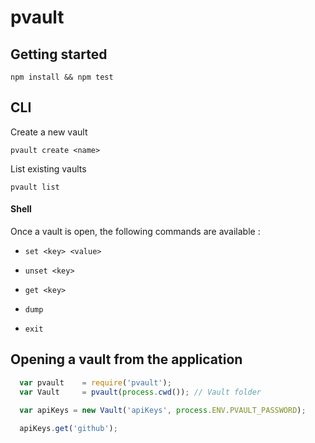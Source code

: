 # pvault

## Getting started

```console
npm install && npm test
```

## CLI

Create a new vault

```console
pvault create <name>
```

List existing vaults

```console
pvault list
```

#### Shell

Once a vault is open, the following commands are available :

- `set <key> <value>`
  
- `unset <key>`

- `get <key>`
  
- `dump`

- `exit`

## Opening a vault from the application

```javascript
  var pvault    = require('pvault');
  var Vault     = pvault(process.cwd()); // Vault folder

  var apiKeys = new Vault('apiKeys', process.ENV.PVAULT_PASSWORD);
  
  apiKeys.get('github');
```

